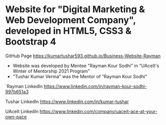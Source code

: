 # Website for "Digital Marketing & Web Development Company", developed in HTML5, CSS3 & Bootstrap 4

GitHub Page https://kumartushar593.github.io/Business-Website-Rayman

* Website was developed by Mentee "Rayman Kour Sodhi" in "UAceIt's Winter of Mentorship 2021 Program"
* "Tushar Kumar Verma" was the Mentor of "Rayman Kour Sodhi"

`Rayman LinkedIn https://www.linkedin.com/in/rayman-kour-sodhi-997b651a3

Tushar LinkedIn https://www.linkedin.com/in/kumar-tushar

UAceIt LinkedIn https://www.linkedin.com/company/uaceit-ace-at-your-own-pace
